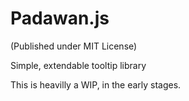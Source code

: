 Padawan.js
==========
(Published under MIT License)

Simple, extendable tooltip library

This is heavilly a WIP, in the early stages.